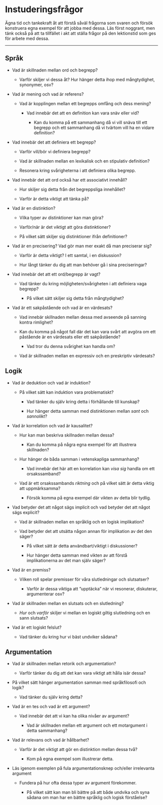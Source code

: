 # Instuderingsfrågor

Ägna tid och tankekraft åt att förstå såväl frågorna som svaren och försök konstruera egna exempel för att jobba med dessa. Läs först noggrant, men tänk också på att ta tillfället i akt att ställa frågor på den lektionstid som ges för arbete med dessa.

***

## Språk

-   Vad är skillnaden mellan ord och begrepp?

    -   Varför skiljer vi dessa åt? Hur hänger detta ihop med mångtydighet, synonymer, osv?

-   Vad är mening och vad är referens?

    -   Vad är kopplingen mellan ett begrepps omfång och dess mening?

        -   Vad innebär det att en definition kan vara snäv eller vid?

            -   Kan du komma på ett sammanhang då vi vill snäva till ett begrepp och ett sammanhang då vi tvärtom vill ha en vidare definition?

-   Vad innebär det att definiera ett begrepp?

    -   Varför vill/bör vi definiera begrepp?

    -   Vad är skillnaden mellan en lexikalisk och en stipulativ definition?

    -   Resonera kring svårigheterna i att definiera olika begrepp.

-   Vad innebär det att ord också har ett associativt innehåll?

    -   Hur skiljer sig detta från det begreppsliga innehållet?

    -   Varför är detta viktigt att tänka på?

-   Vad är en distinktion?

    -   Vilka typer av distinktioner kan man göra?

    -   Varför/när är det viktigt att göra distinktioner?

    -   På vilket sätt skiljer sig distinktioner ifrån definitioner?

-   Vad är en precisering? Vad gör man mer exakt då man preciserar sig?

    -   Varför är detta viktigt? I ett samtal, i en diskussion?

    -   Hur långt tänker du dig att man behöver gå i sina preciseringar?

-   Vad innebär det att ett ord/begrepp är vagt?

    -   Vad tänker du kring möjligheten/svårigheten i att definiera vaga begrepp?

        -   På vilket sätt skiljer sig detta från mångtydighet?

-   Vad är ett sakpåstående och vad är en värdesats?

    -   Vad innebär skillnaden mellan dessa med avseende på sanning kontra rimlighet?

    -   Kan du komma på något fall där det kan vara svårt att avgöra om ett påstående är en värdesats eller ett sakpåstående?

        -   Vad tror du denna svårighet kan handla om?

    -   Vad är skillnaden mellan en expressiv och en preskriptiv värdesats?

## Logik

-   Vad är deduktion och vad är induktion?

    -   På vilket sätt kan induktion vara problematiskt?

        -   Vad tänker du själv kring detta i förhållande till kunskap?

        -   Hur hänger detta samman med distinktionen mellan *sant* och *sannolikt*?

-   Vad är korrelation och vad är kausalitet?

    -   Hur kan man beskriva skillnaden mellan dessa?

        -   Kan du komma på några egna exempel för att illustrera skillnaden?

    -   Hur hänger de båda samman i vetenskapliga sammanhang?

        -   Vad innebär det här att en korrelation kan *visa sig* handla om ett orsakssamband?

    -   Vad är ett orsakssambands *riktning* och på vilket sätt är detta viktig att uppmärksamma?

        -   Försök komma på egna exempel där vikten av detta blir tydlig.

-   Vad betyder det att något sägs implicit och vad betyder det att något sägs explicit?

    -   Vad är skillnaden mellan en språklig och en logisk implikation?

    -   Vad betyder det att utsätta någon annan för implikation av det den säger?

        -   På vilket sätt är detta användbart/viktigt i diskussioner?

        -   Hur hänger detta samman med vikten av att förstå implikationerna av det man själv säger?

-   Vad är en premiss?

    -   Vilken roll spelar premisser för våra slutledningar och slutsatser?

        -   Varför är dessa viktiga att ”upptäcka” när vi resonerar, diskuterar, argumenterar osv?

-   Vad är skillnaden mellan en slutsats och en slutledning?

    -   *Hur* och *varför* skiljer vi mellan en logiskt giltig slutledning och en sann slutsats?

-   Vad är ett logiskt felslut?

    -   Vad tänker du kring hur vi bäst undviker sådana?

## Argumentation

-   Vad är skillnaden mellan retorik och argumentation?

    -   Varför tänker du dig att det kan vara viktigt att hålla isär dessa?

-   På vilket sätt hänger argumentation samman med språkfilosofi och logik?

    -   Vad tänker du själv kring detta?

-   Vad är en tes och vad är ett argument?

    -   Vad innebär det att vi kan ha olika nivåer av argument?

        -   Vad är skillnaden mellan ett argument och ett motargument i detta sammanhang?

-   Vad är relevans och vad är hållbarhet?

    -   Varför är det viktigt att gör en distinktion mellan dessa två?

        -   Kom på egna exempel som illustrerar detta.

-   Läs igenom exemplen på fula argumentationsknep och/eller irrelevanta argument

    -   Fundera på hur ofta dessa typer av argument förekommer.

        -   På vilket sätt kan man bli bättre på att både undvika och syna sådana om man har en bättre språklig och logisk förståelse?
